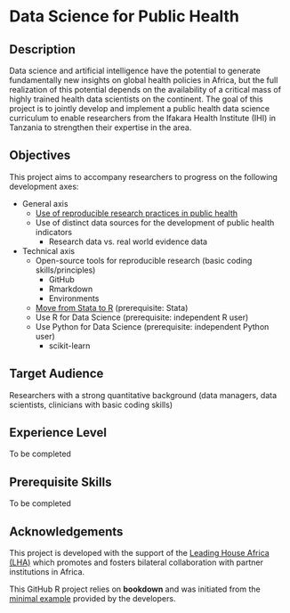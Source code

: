 # Data Science for Public Health

## Description

Data science and artificial intelligence have the potential to generate fundamentally new insights on global health policies in Africa, but the full realization of this potential depends on the availability of a critical mass of highly trained health data scientists on the continent. The goal of this project is to jointly develop and implement a public health data science curriculum to enable researchers from the Ifakara Health Institute (IHI) in Tanzania to strengthen their expertise in the area.

## Objectives

This project aims to accompany researchers to progress on the following development axes:

* General axis
    * [Use of reproducible research practices in public health](https://github.com/Thaliehln/ds4ph/wiki/1.-Use-of-reproducible-research-practices-in-public-health)
    * Use of distinct data sources for the development of public health indicators
        * Research data vs. real world evidence data
* Technical axis
    * Open-source tools for reproducible research (basic coding skills/principles)
        * GitHub 
        * Rmarkdown
        * Environments
    * [Move from Stata to R](https://github.com/Thaliehln/ds4ph/wiki/Moving-from-Stata-to-R) (prerequisite: Stata)
    * Use R for Data Science (prerequisite: independent R user)
    * Use Python for Data Science (prerequisite: independent Python user)
        * scikit-learn

## Target Audience

Researchers with a strong quantitative background (data managers, data scientists, clinicians with basic coding skills)

## Experience Level

To be completed

## Prerequisite Skills

To be completed

## Acknowledgements

This project is developed with the support of the [Leading House Africa (LHA)](https://www.swisstph.ch/en/research/leading-house-africa/) which promotes and fosters bilateral collaboration with partner institutions in Africa.

This GitHub R project relies on **bookdown** and was initiated from the [minimal example](https://github.com/rstudio/bookdown) provided by the developers.
